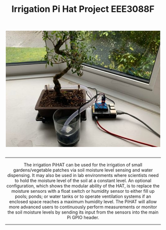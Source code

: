 <div align="center">
  <h1>Irrigation Pi Hat Project EEE3088F</h1><br><br>
  <img src="/readme-res/IrrigationDemo.jpg">
  <br><br>
  <hr>
  <p>The irrigation PiHAT can be used for the irrigation of small gardens/vegetable patches via soil moisture level sensing and water dispensing. It may also be used in lab environments where scientists need to hold the moisture level of the soil at a constant level. An optional configuration, which shows the modular ability of the HAT, is to replace the moisture sensors with a float switch or humidity sensor to either fill up pools; ponds; or water tanks or to operate ventilation systems if an enclosed space reaches a maximum humidity level. The PiHAT will allow more advanced users to continuously perform measurements or monitor the soil moisture levels by sending its input from the sensors into the main Pi GPIO header.</p>
  <hr>  
</div>

